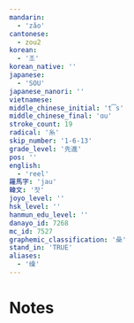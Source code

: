 ```yaml
---
mandarin:
  - 'zǎo'
cantonese:
  - zou2
korean:
  - '조'
korean_native: ''
japanese:
  - 'SOU'
japanese_nanori: ''
vietnamese:
middle_chinese_initial: 't͡s'
middle_chinese_final: 'ɑu'
stroke_count: 19
radical: '糸'
skip_number: '1-6-13'
grade_level: '先進'
pos: ''
english:
  - 'reel'
羅馬字: 'jau'
韓文: '잣'
joyo_level: ''
hsk_level: ''
hanmun_edu_level: ''
danayo_id: 7268
mc_id: 7527
graphemic_classification: '喿'
stand_in: 'TRUE'
aliases:
  - '缲'
---
```


# Notes
